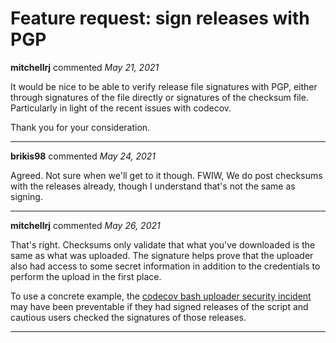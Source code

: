 # Feature request: sign releases with PGP

**mitchellrj** commented *May 21, 2021*

It would be nice to be able to verify release file signatures with PGP, either through signatures of the file directly or signatures of the checksum file. Particularly in light of the recent issues with codecov.

Thank you for your consideration.
<br />
***


**brikis98** commented *May 24, 2021*

Agreed. Not sure when we'll get to it though. FWIW, We do post checksums with the releases already, though I understand that's not the same as signing.
***

**mitchellrj** commented *May 26, 2021*

That's right. Checksums only validate that what you've downloaded is the same as what was uploaded. The signature helps prove that the uploader also had access to some secret information in addition to the credentials to perform the upload in the first place.

To use a concrete example, the [codecov bash uploader security incident](https://about.codecov.io/security-update/) may have been preventable if they had signed releases of the script and cautious users checked the signatures of those releases.
***

